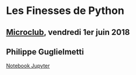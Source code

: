 # Les Finesses de Python

## [Microclub](https://microclub.ch/), vendredi 1er juin 2018

## Philippe Guglielmetti 


[Notebook Jupyter](http://nbviewer.ipython.org/github/Goulu/python_finesses/blob/master/python_finesses.ipynb)
